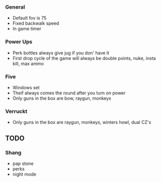 
### General
* Default fov is 75
* Fixed backwalk speed
* In game timer

### Power Ups
* Perk bottles always give jug if you don' have it
* First drop cycle of the game will always be double points, nuke, insta kill, max ammo

### Five
* Windows set
* Theif always comes the round after you turn on power
* Only guns in the box are bow, raygun, monkeys

### Verruckt
* Only guns in the box are raygun, monkeys, winters howl, dual CZ's


## TODO
### Shang
* pap stone
* perks
* night mode
